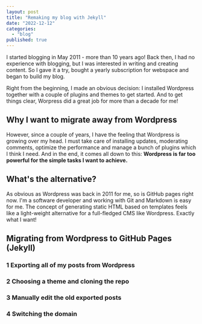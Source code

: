```yaml
---
layout: post
title: "Remaking my blog with Jekyll"
date: "2022-12-12"
categories: 
  - "blog"
published: true
---
```


I started blogging in May 2011 - more than 10 years ago!
Back then, I had no experience with blogging, but I was interested in writing and creating content.
So I gave it a try, bought a yearly subscription for webspace and began to build my blog.

Right from the beginning, I made an obvious decision: 
I installed Wordpress together with a couple of plugins and themes to get started.
And to get things clear, Worpress did a great job for more than a decade for me!

## Why I want to migrate away from Wordpress

However, since a couple of years, I have the feeling that Wordpress is growing over my head.
I must take care of installing updates, moderating comments, optimize the performance and manage a bunch of plugins which I think I need.
And in the end, it comes all down to this:
**Wordpress is far too powerful for the simple tasks I want to achieve.**

## What's the alternative?

As obvious as Wordpress was back in 2011 for me, so is GitHub pages right now.
I'm a software developer and working with Git and Markdown is easy for me.
The concept of generating static HTML based on templates feels like a light-weight alternative for a full-fledged CMS like Wordpress.
Exactly what I want!

## Migrating from Wordpress to GitHub Pages (Jekyll)

### 1 Exporting all of my posts from Wordpress

### 2 Choosing a theme and cloning the repo

### 3 Manually edit the old exported posts

### 4 Switching the domain